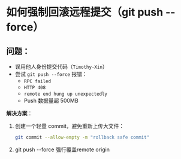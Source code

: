 # 如何强制回滚远程提交（git push --force）


## **问题**：
- 误用他人身份提交代码（`Timothy-Xin`）
- 尝试 `git push --force` 报错：
  - `RPC failed`
  - `HTTP 408`
  - `remote end hung up unexpectedly`
  - Push 数据量超 500MB

**解决方案**：
1. 创建一个轻量 commit，避免重新上传大文件：
   ```bash
   git commit --allow-empty -m "rollback safe commit"
2. git push --force 强行覆盖remote origin